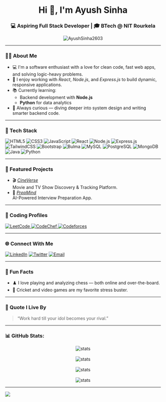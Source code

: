 <h1 align="center">Hi 👋, I'm Ayush Sinha</h1>
<h3 align="center">💻 Aspiring Full Stack Developer | 🎓 BTech @ NIT Rourkela</h3>

<p align="center">
  <img src="https://komarev.com/ghpvc/?username=AyushSinha2603&label=Profile%20views&color=0e75b6&style=flat" alt="AyushSinha2603" />
</p>

---

### 👨‍💻 About Me

- 💻 I'm a software enthusiast with a love for clean code, fast web apps, and solving logic-heavy problems.
- 🚀 I enjoy working with *React*, *Node.js*, and *Express.js* to build dynamic, responsive applications.
- 📚 Currently learning:
  - Backend development with **Node.js**
  - **Python** for data analytics
- 🧠 Always curious — diving deeper into system design and writing smarter backend code.

---

### 🚀 Tech Stack

<!-- Tech‑Stack Badges (unclickable) -->
<p>
  <img src="https://img.shields.io/badge/html5-%23E34F26.svg?style=for-the-badge&logo=html5&logoColor=white"  alt="HTML5"/>
  <img src="https://img.shields.io/badge/css3-%231572B6.svg?style=for-the-badge&logo=css3&logoColor=white"   alt="CSS3"/>
  <img src="https://img.shields.io/badge/javascript-%23323330.svg?style=for-the-badge&logo=javascript&logoColor=%23F7DF1E"  alt="JavaScript"/>
  <img src="https://img.shields.io/badge/react-%2320232a.svg?style=for-the-badge&logo=react&logoColor=%2361DAFB"  alt="React"/>
  <img src="https://img.shields.io/badge/Node.js-%23339933.svg?style=for-the-badge&logo=Node.js&logoColor=white"  alt="Node.js"/>
  <img src="https://img.shields.io/badge/Express.js-%23000000.svg?style=for-the-badge&logo=Express&logoColor=white"  alt="Express.js"/>
  <img src="https://img.shields.io/badge/tailwindcss-%2338B2AC.svg?style=for-the-badge&logo=tailwind-css&logoColor=white"  alt="TailwindCSS"/>
  <img src="https://img.shields.io/badge/bootstrap-%238511FA.svg?style=for-the-badge&logo=bootstrap&logoColor=white"  alt="Bootstrap"/>
  <img src="https://img.shields.io/badge/bulma-00D0B1?style=for-the-badge&logo=bulma&logoColor=white"  alt="Bulma"/>
  <img src="https://img.shields.io/badge/mysql-4479A1.svg?style=for-the-badge&logo=mysql&logoColor=white"  alt="MySQL"/>
  <img src="https://img.shields.io/badge/PostgreSQL-4169E1?style=for-the-badge&logo=postgresql&logoColor=white"  alt="PostgreSQL"/>
  <img src="https://img.shields.io/badge/MongoDB-%234ea94b.svg?style=for-the-badge&logo=mongodb&logoColor=white"  alt="MongoDB"/>
  <img src="https://img.shields.io/badge/java-%23ED8B00.svg?style=for-the-badge&logo=openjdk&logoColor=white"  alt="Java"/>
  <img src="https://img.shields.io/badge/Python-%233776AB.svg?style=for-the-badge&logo=Python&logoColor=white"  alt="Python"/>
</p>


---

### 🌟 Featured Projects

- 🎬 [*CineVerse*](https://github.com/AyushSinha2603/cineverse)  
  Movie and TV Show Discovery & Tracking Platform.
- 🤖 [*PrepMind*](https://github.com/AyushSinha2603/PrepMind)  
  AI-Powered Interview Preparation App.

---

### 🔗 Coding Profiles

<p align="left">
  <a href="https://leetcode.com/u/SorcererCodes/" target="_blank">
    <img alt="LeetCode" src="https://img.shields.io/badge/LeetCode-FFA116?style=for-the-badge&logo=LeetCode&logoColor=white"/>
  </a>
  <a href="https://www.codechef.com/users/rufee" target="_blank">
    <img alt="CodeChef" src="https://img.shields.io/badge/CodeChef-5B4638?style=for-the-badge&logo=CodeChef&logoColor=white"/>
  </a>
  <a href="https://codeforces.com/profile/ayushcodes26" target="_blank">
    <img alt="Codeforces" src="https://img.shields.io/badge/Codeforces-F44336?style=for-the-badge&logo=Codeforces&logoColor=white"/>
  </a>
</p>

---

### 🌐 Connect With Me

[![LinkedIn](https://img.shields.io/badge/LinkedIn-0077B5?style=for-the-badge&logo=linkedin&logoColor=white)](https://www.linkedin.com/in/your-username)
[![Twitter](https://img.shields.io/badge/Twitter-1DA1F2?style=for-the-badge&logo=twitter&logoColor=white)](https://x.com/AyushSInha026)
[![Email](https://img.shields.io/badge/Email-D14836?style=for-the-badge&logo=gmail&logoColor=white)](mailto:your@email.com)

---

### 🎨 Fun Facts

- ♟️ I love playing and analyzing chess — both online and over-the-board.
- 🏏 Cricket and video games are my favorite stress buster.

---

### 💬 Quote I Live By

> “Work hard till your idol becomes your rival.”

---

### 📊 GitHub Stats:
<p align="center">
  <img src="https://github-readme-stats.vercel.app/api?username=AyushSinha2603&show_icons=true&theme=github_dark&hide=issues" alt="stats" />
  <br/><br/>
  <img src="https://github-readme-streak-stats.herokuapp.com/?user=AyushSinha2603&show_icons=true&theme=github_dark&hide_border=false" alt="stats" />
  <br/><br/>
  <img src="https://github-contributor-stats.vercel.app/api?username=AyushSinha2603&limit=5&theme=github_dark&combine_all_yearly_contributions=true" alt="stats" />
  <br/><br/>
  <img src="https://github-readme-stats.vercel.app/api/top-langs/?username=AyushSinha2603&show_icons=true&theme=github_dark&no-frame=false&no-bg=true&margin-w=4&hide_border=false&include_all_commits=false&count_private=false&layout=compact" alt="stats" />
</p>

---
[![](https://visitcount.itsvg.in/api?id=AyushSinha2603&icon=9&color=7)](https://visitcount.itsvg.in)
